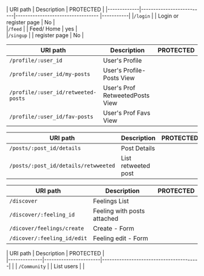 

| URI path                               | Description                       | PROTECTED |
|-------------|--------------------------|---------------------------------- |-----------|
|`/login`    |                          | Login or register page            |   No      |   
|`/feed`      |                          | Feed/ Home                        |   yes     |   
|`/singup`      |                        | register page                     |   No |   

| URI path                              | Description                       | PROTECTED |
|---------------------------------------|-----------------------------------|-----------|
|`/profile/:user_id`                    | User's Profile                    |           |      
| `/profile/:user_id/my-posts`          | User's Profile- Posts View        |           |
| `/profile/:user_id/retweeted-posts`   | User's Prof RetweetedPosts View   |           |           
| `/profile/:user_id/fav-posts`         | User's Prof Favs View             |           |

| URI path                              | Description                       | PROTECTED         |
|---------------------------------------|-----------------------------------|-------------------|
|`/posts/:post_id/details`               | Post Details 	                    |                   |
|`/posts/:post_id/details/retwweeted`    | List retweeted post               |                   |
 

| URI path                                           |         Description                       | PROTECTED |
|----------------------------------------------------|-------------------------------------------|-----------|
| `/discover`                                        | Feelings  List                            |           |
| `/discover/:feeling_id`                            | Feeling with  posts attached              |           |
| `/dicover/feelings/create`                         | Create - Form                             |           |
| `/dicover/:feeling_id/edit`                        | Feeling edit  - Form                      |           |


| URI path                             |         Description                    | PROTECTED  |                   
|--------------|-----------------------|----------------------------------------|            |
| `/Community` |                       |     List users                         |            |
